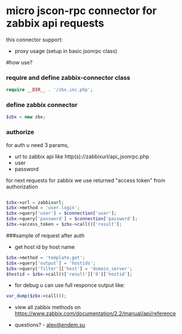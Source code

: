 micro jscon-rpc connector for zabbix api requests
=======================

this connector support:
- proxy usage (setup in basic jsonrpc class)

#how use?

### require and define zabbix-connector class

```php
require __DIR__ . '/zbx.inc.php';
```
### define zabbix connector

```php
$zbx = new zbx;
```

### authorize

for auth u need 3 params,
- url to zabbix api like http(s)://zabbixurl/api_jsonrpc.php
- user
- password

for next requests for zabbix we use returned "access token" from authorization 

```php

$zbx->url = zabbixurl;
$zbx->method = 'user.login';
$zbx->query['user'] = $connection['user'];
$zbx->query['password'] = $connection['password'];
$zbx->access_token = $zbx->call()['result'];
```

###sample of request after auth

- get host id by host name

```php
$zbx->method = 'template.get';
$zbx->query['output'] = 'hostids';
$zbx->query['filter']['host'] = 'domain_server';
$hostid = $zbx->call()['result']['0']['hostid'];
```

- for debug u can use full responce output like: 
```php
var_dump($zbx->call());
```

- view all zabbix methods on https://www.zabbix.com/documentation/2.2/manual/api/reference

* questions? - alex@endem.su
